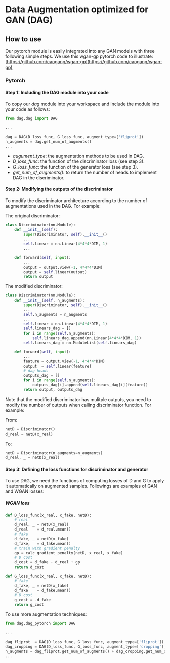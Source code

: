 # Data Augmentation optimized for GAN (DAG)

## How to use

Our pytorch module is easily integrated into any GAN models with three following simple steps. We use this wgan-gp pytorch code to illustrate: [https://github.com/caogang/wgan-gp](https://github.com/caogang/wgan-gp)

### Pytorch

#### Step 1: Including the DAG module into your code

To copy our *dag* module into your workspace and include the module into your code as follows:

```python
from dag.dag import DAG

... 

dag = DAG(D_loss_func, G_loss_func, augment_type=['fliprot'])
n_augments = dag.get_num_of_augments()
...

```
- *augument_type*: the augmentation methods to be used in DAG.
- *D_loss_func*: the function of the discriminator loss (see step 3).
- *G_loss_func*: the function of the generator loss (see step 3).
- *get_num_of_augments()*: to return the number of heads to implement DAG in the discriminator.

#### Step 2: Modifying the outputs of the discriminator

To modify the discriminator architecture according to the number of augmentations used in the DAG. For example:

The original discriminator:

```python
class Discriminator(nn.Module):
    def __init__(self):
        super(Discriminator, self).__init__()
        ...
        self.linear = nn.Linear(4*4*4*DIM, 1)
        ...

    def forward(self, input):
        ...
        output = output.view(-1, 4*4*4*DIM)
        output = self.linear(output)
        return output
```

The modified discriminator:

```python
class Discriminator(nn.Module):
    def __init__(self, n_augments):
        super(Discriminator, self).__init__()
        ...
        self.n_augments = n_augments
        ...
        self.linear = nn.Linear(4*4*4*DIM, 1)
        self.linears_dag = []
        for i in range(self.n_augments):
            self.linears_dag.append(nn.Linear(4*4*4*DIM, 1))
        self.linears_dag = nn.ModuleList(self.linears_dag)

    def forward(self, input):
        ...
        feature = output.view(-1, 4*4*4*DIM)
        output  = self.linear(feature)
        # dag heads
        outputs_dag = []
        for i in range(self.n_augments):
            outputs_dag[i].append(self.linears_dag[i](feature))
        return output, outputs_dag
```

Note that the modified discriminator has mulitple outputs, you need to modify the number of outputs when calling discriminator function. For example:

From: 
```python
netD = Discriminator()
d_real = netD(x_real)
```
To:
```python
netD = Discriminator(n_augments=n_augments)
d_real, _ = netD(x_real)
```

#### Step 3: Defining the loss functions for discriminator and generator

To use DAG, we need the functions of computing losses of D and G to apply it automatically on augmented samples. Followings are examples of GAN and WGAN losses:

##### WGAN loss

```python
def D_loss_func(x_real, x_fake, netD):
    # real
    d_real, _ = netD(x_real)
    d_real    = d_real.mean()
    # fake    
    d_fake, _ = netD(x_fake)
    d_fake,   = d_fake.mean()
    # train with gradient penalty
    gp = calc_gradient_penalty(netD, x_real, x_fake)    
    # D cost
    d_cost = d_fake - d_real + gp
    return d_cost
```

```python
def G_loss_func(x_real, x_fake, netD):
    # fake    
    d_fake, _ = netD(x_fake)
    d_fake    = d_fake.mean()
    # D cost
    g_cost = -d_fake
    return g_cost
```

To use more augmentation techniques: 

```python
from dag.dag_pytorch import DAG

... 

dag_fliprot  = DAG(D_loss_func, G_loss_func, augment_type=['fliprot'])
dag_cropping = DAG(D_loss_func, G_loss_func, augment_type=['cropping'])
n_augments = dag_fliprot.get_num_of_augments() + dag_cropping.get_num_of_augments()
...

```

